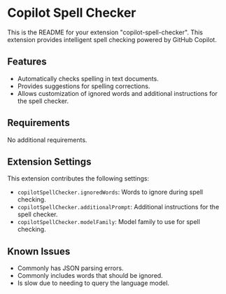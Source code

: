 # Copilot Spell Checker

This is the README for your extension "copilot-spell-checker". This extension provides intelligent spell checking powered by GitHub Copilot.

## Features

- Automatically checks spelling in text documents.
- Provides suggestions for spelling corrections.
- Allows customization of ignored words and additional instructions for the spell checker.

## Requirements

No additional requirements.

## Extension Settings

This extension contributes the following settings:

* `copilotSpellChecker.ignoredWords`: Words to ignore during spell checking.
* `copilotSpellChecker.additionalPrompt`: Additional instructions for the spell checker.
* `copilotSpellChecker.modelFamily`: Model family to use for spell checking.

## Known Issues

- Commonly has JSON parsing errors.
- Commonly includes words that should be ignored.
- Is slow due to needing to query the language model.
